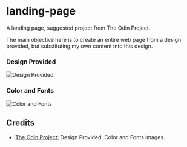 # landing-page
A landing page, suggested project from The Odin Project.

The main objective here is to create an entire web page from a design provided, but substituting my own content into this design.

### Design Provided
![Design Provided](https://cdn.statically.io/gh/TheOdinProject/curriculum/81a5d553f4073e593d23a6ab00d50eef8620796d/foundations/html_css/project/imgs/01.png)

### Color and Fonts
![Color and Fonts](https://cdn.statically.io/gh/TheOdinProject/curriculum/81a5d553f4073e593d23a6ab00d50eef8620796d/foundations/html_css/project/imgs/02.png)

## Credits

- <a href="https://www.theodinproject.com/"> The Odin Project:</a> Design Provided, Color and Fonts images.